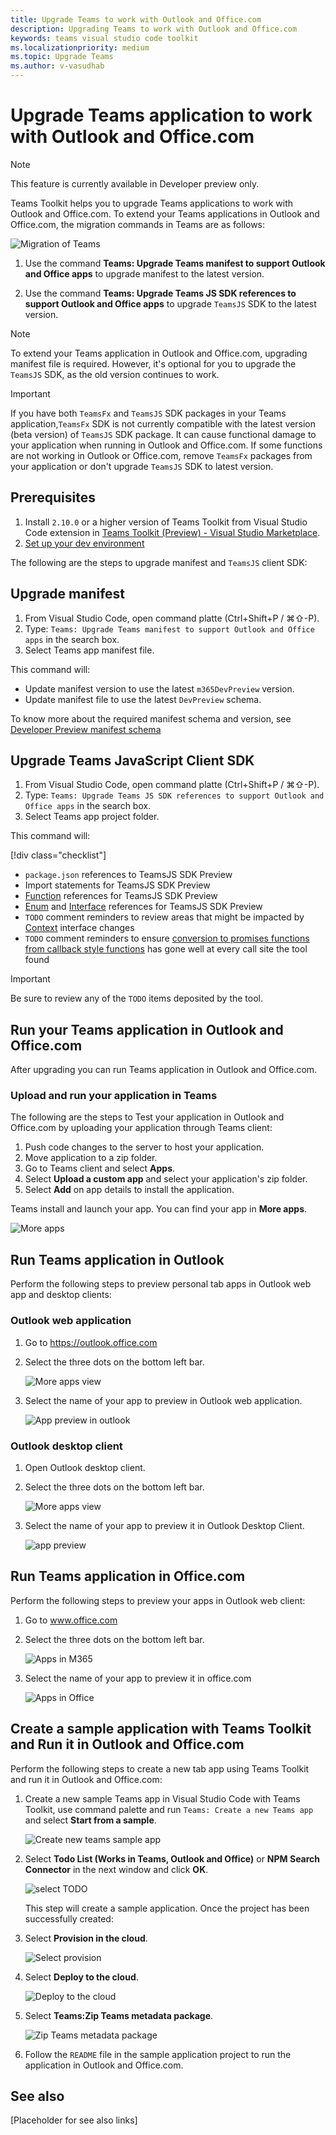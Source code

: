 ```yaml
---
title: Upgrade Teams to work with Outlook and Office.com
description: Upgrading Teams to work with Outlook and Office.com
keywords: teams visual studio code toolkit
ms.localizationpriority: medium
ms.topic: Upgrade Teams
ms.author: v-vasudhab
---
```


# Upgrade Teams application to work with Outlook and Office.com

> [!NOTE]
> This feature is currently available in Developer preview only.

Teams Toolkit helps you to upgrade Teams applications to work with Outlook and Office.com. To extend your Teams applications in Outlook and Office.com, the migration commands in Teams are as follows:

![Migration of Teams](../assets/images/upgrade-teams/teams-extended-in-outlook-and-office.png)

1. Use the command **Teams: Upgrade Teams manifest to support Outlook and Office apps** to upgrade manifest to the latest version.

1. Use the command **Teams: Upgrade Teams JS SDK references to support Outlook and Office apps** to upgrade `TeamsJS` SDK to the latest version.

> [!NOTE]
> To extend your Teams application in Outlook and Office.com, upgrading manifest file is required. However, it's optional for you to upgrade the `TeamsJS` SDK, as the old version continues to work.

> [!IMPORTANT]
> If you have both `TeamsFx` and `TeamsJS` SDK packages in your Teams application,`TeamsFx` SDK is not currently compatible with the latest version (beta version) of `TeamsJS` SDK package. It can cause functional damage to your application when running in Outlook and Office.com.
> If some functions are not working in Outlook or Office.com, remove `TeamsFx` packages from your application or don't upgrade `TeamsJS` SDK to latest version.

## Prerequisites

1. Install `2.10.0` or a higher version of Teams Toolkit from Visual Studio Code extension in [Teams Toolkit (Preview) - Visual Studio Marketplace](https://marketplace.visualstudio.com/items?itemName=TeamsDevApp.ms-teams-vscode-extension).
1. [Set up your dev environment](https://review.docs.microsoft.com/en-us/windows/uwp/m365-apps/prerequisites?branch=pr-en-us-2017)

The following are the steps to upgrade manifest and `TeamsJS` client SDK:

## Upgrade manifest

1. From Visual Studio Code, open command platte (Ctrl+Shift+P / ⌘⇧-P).
1. Type: `Teams: Upgrade Teams manifest to support Outlook and Office apps` in the search box.
1. Select Teams app manifest file.

This command will:

* Update manifest version to use the latest `m365DevPreview` version.
* Update manifest file to use the latest `DevPreview` schema.

To know more about the required manifest schema and version, see [Developer Preview manifest schema](/microsoftteams/platform/resources/schema/manifest-schema-dev-preview)

## Upgrade Teams JavaScript Client SDK

1. From Visual Studio Code, open command platte (Ctrl+Shift+P / ⌘⇧-P).
1. Type: `Teams: Upgrade Teams JS SDK references to support Outlook and Office apps` in the search box.
1. Select Teams app project folder.

This command will:

[!div class="checklist"]
* `package.json` references to TeamsJS SDK Preview
* Import statements for TeamsJS SDK Preview
* [Function](https://review.docs.microsoft.com/en-us/windows/uwp/m365-apps/using-teams-client-sdk-preview?branch=pr-en-us-2017&tabs=manifest-teams-toolkit%2Cjavascript#functions) references for TeamsJS SDK Preview
* [Enum](https://review.docs.microsoft.com/en-us/windows/uwp/m365-apps/using-teams-client-sdk-preview?branch=pr-en-us-2017&tabs=manifest-teams-toolkit%2Cjavascript#enums) and [Interface](https://review.docs.microsoft.com/en-us/windows/uwp/m365-apps/using-teams-client-sdk-preview?branch=pr-en-us-2017&tabs=manifest-teams-toolkit%2Cjavascript#interfaces) references for TeamsJS SDK Preview
* `TODO` comment reminders to review areas that might be impacted by [Context](https://review.docs.microsoft.com/en-us/windows/uwp/m365-apps/using-teams-client-sdk-preview?branch=pr-en-us-2017&tabs=manifest-teams-toolkit%2Cjavascript#context-interface) interface changes
* `TODO` comment reminders to ensure [conversion to promises functions from callback style functions](https://review.docs.microsoft.com/en-us/windows/uwp/m365-apps/using-teams-client-sdk-preview?branch=pr-en-us-2017&tabs=manifest-teams-toolkit%2Cjavascript#callbacks-converted-to-promises) has gone well at every call site the tool found

> [!IMPORTANT]
> Be sure to review any of the `TODO` items deposited by the tool.

## Run your Teams application in Outlook and Office.com

After upgrading you can run Teams application in Outlook and Office.com.

### Upload and run your application in Teams

The following are the steps to Test your application in Outlook and Office.com by uploading your application through Teams client:

1. Push code changes to the server to host your application.
1. Move application to a zip folder.
1. Go to Teams client and select **Apps**.
1. Select **Upload a custom app** and select your application's zip folder.
1. Select **Add** on app details to install the application.

Teams install and launch your app. You can find your app in **More apps**.

 ![More apps](../assets/images/upgrade-teams/more-apps.png)

## Run Teams application in Outlook

Perform the following steps to preview personal tab apps in Outlook web app and desktop clients:

### Outlook web application

1. Go to https://outlook.office.com
1. Select the three dots on the bottom left bar.

    ![More apps view](../assets/images/upgrade-teams/apps.png)

1. Select the name of your app to preview in Outlook web application.

    ![App preview in outlook](../assets/images/upgrade-teams/preview-outlook-web-application.png)

### Outlook desktop client

1. Open Outlook desktop client.
1. Select the three dots on the bottom left bar.

     ![More apps view](../assets/images/upgrade-teams/outlook-desktop-apps.png)

1. Select the name of your app to preview it in Outlook Desktop Client.

     ![app preview](../assets/images/upgrade-teams/outlook-desktop-preview.png)

## Run Teams application in Office.com

Perform the following steps to preview your apps in Outlook web client:

1. Go to www.office.com
1. Select the three dots on the bottom left bar.

    ![Apps in M365](../assets/images/upgrade-teams/m365-app.png)

1. Select the name of your app to preview it in office.com

    ![Apps in Office](../assets/images/upgrade-teams/office-preview.png)

## Create a sample application with Teams Toolkit and Run it in Outlook and Office.com

Perform the following steps to create a new tab app using Teams Toolkit and run it in Outlook and Office.com:

1. Create a new sample Teams app in Visual Studio Code with Teams Toolkit, use command palette and run `Teams: Create a new Teams app` and select **Start from a sample**.

    ![Create new teams sample app](../assets/images/upgrade-teams/sample-app.png)

1. Select **Todo List (Works in Teams, Outlook and Office)** or **NPM Search Connector** in the next window and click **OK**.

    ![select TODO](../assets/images/upgrade-teams/sample-list.png)

    This step will create a sample application. Once the project has been successfully created:

1. Select **Provision in the cloud**.

    ![Select provision](../assets/images/upgrade-teams/provision-in-cloud.png)

1. Select **Deploy to the cloud**.

    ![Deploy to the cloud](../assets/images/upgrade-teams/deploy-to-the-cloud.png)

1. Select **Teams:Zip Teams metadata package**.

    ![Zip Teams metadata package](../assets/images/upgrade-teams/zip-metadata-package.png)
1. Follow the `README` file in the sample application project to run the application in Outlook and Office.com.

## See also

[Placeholder for see also links]